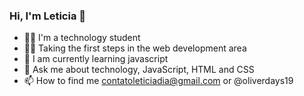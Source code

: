 ### Hi, I'm Leticia 👋

<!--
**leticiadia/leticiadia** is a ✨ _special_ ✨ repository because its `README.md` (this file) appears on your GitHub profile.

Here are some ideas to get you started:

- 🔭 I’m currently working on ...
- 🌱 I’m currently learning ...
- 👯 I’m looking to collaborate on ...
- 🤔 I’m looking for help with ...
- 💬 Ask me about ...
- 📫 How to reach me: ...
- 😄 Pronouns: ...
- ⚡ Fun fact: ...
-->

- 👩‍💻 I'm a technology student 
- 🚶‍♀️ Taking the first steps in the web development area
- 🌱 I am currently learning javascript
- 💬 Ask me about technology, JavaScript, HTML and CSS
- 📫 How to find me contatoleticiadia@gmail.com or @oliverdays19
